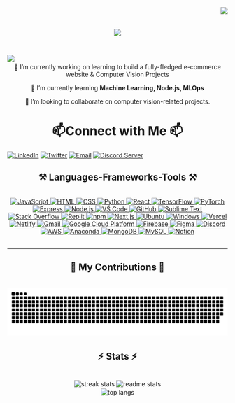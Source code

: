 <img align="right" src="https://visitor-badge.laobi.icu/badge?page_id=VibhanshuPandey.VibhanshuPandey"/>

<h1 align="center">
    <img src="https://readme-typing-svg.herokuapp.com/?font=Righteous&size=35&center=true&vCenter=true&width=500&height=70&duration=4000&lines=Hi+There!+👋;+I'm+Vibhanshu+Pandey!;" />
</h1>
</br>
<img src =https://github.com/VibhanshuPandey/VibhanshuPandey/assets/11766476/cecc4351-280d-4868-90a4-c7ac90790155)/>

<div align="center">
  🔭 I’m currently working on learning to build a fully-fledged e-commerce website & Computer Vision Projects
 
  🌱 I’m currently learning **Machine Learning, Node.js, MLOps**

  👯 I’m looking to collaborate on computer vision-related projects.
</div>

<h1 align="center">
 📫Connect with Me 📫
</h1>

[![LinkedIn](https://img.shields.io/badge/-LinkedIn-blue?style=for-the-badge&logo=linkedin&logoColor=white)](www.linkedin.com/in/vibhanshu-pandey-1092621b8)
[![Twitter](https://img.shields.io/badge/-Twitter-blue?style=for-the-badge&logo=twitter&logoColor=white)](https://twitter.com/Vibhans87687723)
[![Email](https://img.shields.io/badge/Email-Contact%20Me%20on%20Gmail-critical?style=for-the-badge&logo=gmail)](mailto:pandeyvibhanshu007@gmail.com)
[![Discord Server](https://img.shields.io/discord/1213134833837019237?color=blue&label=Discord&logo=discord&style=for-the-badge)](https://discord.gg/TPFz3JQE)

<h2 align="center">⚒️ Languages-Frameworks-Tools ⚒️</h2>
<br/>
<div align="center">
<a href="https://developer.mozilla.org/en-US/docs/Web/JavaScript">
  <img src="https://skillicons.dev/icons?i=js&theme=dark" alt="JavaScript">
</a>

<a href="https://developer.mozilla.org/en-US/docs/Web/HTML">
  <img src="https://skillicons.dev/icons?i=html&theme=dark" alt="HTML">
</a>

<a href="https://developer.mozilla.org/en-US/docs/Web/CSS">
  <img src="https://skillicons.dev/icons?i=css&theme=dark" alt="CSS">
</a>

<a href="https://www.python.org/">
  <img src="https://skillicons.dev/icons?i=python&theme=dark" alt="Python">
</a>

<a href="https://reactjs.org/">
  <img src="https://skillicons.dev/icons?i=react&theme=dark" alt="React">
</a>

<a href="https://www.tensorflow.org/">
  <img src="https://skillicons.dev/icons?i=tensorflow&theme=dark" alt="TensorFlow">
</a>

<a href="https://pytorch.org/">
  <img src="https://skillicons.dev/icons?i=pytorch&theme=dark" alt="PyTorch">
</a>

<a href="https://expressjs.com/">
  <img src="https://skillicons.dev/icons?i=express&theme=dark" alt="Express">
</a>

<a href="https://nodejs.org/">
  <img src="https://skillicons.dev/icons?i=nodejs&theme=dark" alt="Node.js">
</a>

<a href="https://code.visualstudio.com/">
  <img src="https://skillicons.dev/icons?i=vscode&theme=dark" alt="VS Code">
</a>

<a href="https://github.com/">
  <img src="https://skillicons.dev/icons?i=github&theme=dark" alt="GitHub">
</a>

<a href="https://www.sublimetext.com/">
  <img src="https://skillicons.dev/icons?i=sublime&theme=dark" alt="Sublime Text">
</a>

<a href="https://stackoverflow.com/">
  <img src="https://skillicons.dev/icons?i=stackoverflow&theme=dark" alt="Stack Overflow">
</a>

<a href="https://replit.com/">
  <img src="https://skillicons.dev/icons?i=replit&theme=dark" alt="Replit">
</a>

<a href="https://www.npmjs.com/">
  <img src="https://skillicons.dev/icons?i=npm&theme=dark" alt="npm">
</a>

<a href="https://nextjs.org/">
  <img src="https://skillicons.dev/icons?i=nextjs&theme=dark" alt="Next.js">
</a>

<a href="https://ubuntu.com/">
  <img src="https://skillicons.dev/icons?i=ubuntu&theme=dark" alt="Ubuntu">
</a>

<a href="https://www.microsoft.com/en-us/windows">
  <img src="https://skillicons.dev/icons?i=windows&theme=dark" alt="Windows">
</a>

<a href="https://vercel.com/">
  <img src="https://skillicons.dev/icons?i=vercel&theme=dark" alt="Vercel">
</a>

<a href="https://www.netlify.com/">
  <img src="https://skillicons.dev/icons?i=netlify&theme=dark" alt="Netlify">
</a>

<a href="https://mail.google.com/">
  <img src="https://skillicons.dev/icons?i=gmail&theme=dark" alt="Gmail">
</a>

<a href="https://cloud.google.com/">
  <img src="https://skillicons.dev/icons?i=gcp&theme=dark" alt="Google Cloud Platform">
</a>

<a href="https://firebase.google.com/">
  <img src="https://skillicons.dev/icons?i=firebase&theme=dark" alt="Firebase">
</a>

<a href="https://www.figma.com/">
  <img src="https://skillicons.dev/icons?i=figma&theme=dark" alt="Figma">
</a>

<a href="https://discord.com/">
  <img src="https://skillicons.dev/icons?i=discord&theme=dark" alt="Discord">
</a>

<a href="https://aws.amazon.com/">
  <img src="https://skillicons.dev/icons?i=aws&theme=dark" alt="AWS">
</a>

<a href="https://www.anaconda.com/">
  <img src="https://skillicons.dev/icons?i=anaconda&theme=dark" alt="Anaconda">
</a>

<a href="https://www.mongodb.com/">
  <img src="https://skillicons.dev/icons?i=mongodb&theme=dark" alt="MongoDB">
</a>

<a href="https://www.mysql.com/">
  <img src="https://skillicons.dev/icons?i=mysql&theme=dark" alt="MySQL">
</a>

<a href="https://www.notion.so/">
  <img src="https://skillicons.dev/icons?i=notion&theme=dark" alt="Notion">
</a>

</div>

<br/>
<hr/>

<div align="center">
  <h2>🐍 My Contributions 🐍</h2>
  <br>
<div align="center">
  <picture>
    <source media="(prefers-color-scheme: dark)" srcset="https://raw.githubusercontent.com/VibhanshuPandey/VibhanshuPandey/output/github-contribution-grid-snake.svg" />
    <source media="(prefers-color-scheme: light)" srcset="https://raw.githubusercontent.com/VibhanshuPandey/VibhanshuPandey/output/github-contribution-grid-snake.svg" />
    <img alt="github-snake" src="https://raw.githubusercontent.com/VibhanshuPandey/VibhanshuPandey/output/github-contribution-grid-snake.svg" />
  </picture>
</div>

<h2 align="center">⚡ Stats ⚡</h2>
<br>

<!-- <div align="center">
  <a href="https://github.com/anuraghazra/github-readme-stats">
    <img width=390 src="https://github-readme-stats.vercel.app/api/wakatime?username=vibhanshupandey&api_domain=wakapi.dev&bg_color=00000000&title_color=ff6f00&icon_color=ff6f00&text_color=ff6f00&custom_title=Wakapi%20Week%20Stats&layout=compact" alt="Wakatime Week Stats"/>
  </a>
</div> -->

<div align=center>
  <img width=390 src="https://streak-stats.demolab.com/?user=vibhanshupandey&theme=default&background=00000000&border=f2f2f2&stroke=6c6c6c&ring=ff6f00&fire=ff6f00&currStreakNum=ff6f00&sideNums=ff6f00&currStreakLabel=ff6f00&sideLabels=ff6f00&dates=ff6f00&excludeDaysLabel=ff6f00"        alt="streak stats"/>
  <img width=390 src="https://github-readme-stats.vercel.app/api?username=vibhanshupandey&show_icons=true&title_color=ff6f00&icon_color=ff6f00&text_color=585858&bg_color=00000000" alt="readme stats"/>
  
  <br/>
  <img width=325 align="center" src="https://github-readme-stats.vercel.app/api/top-langs/?username=VibhanshuPandey&layout=compact&title_color=ff6f00&text_color=585858&bg_color=00000000" alt="top langs"/>
</div>

<br>

